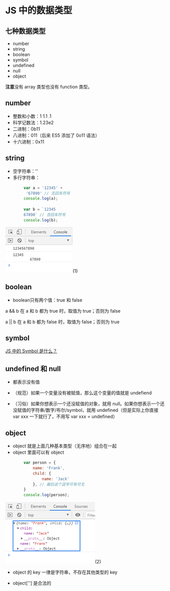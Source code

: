 # JS 中的数据类型

## 七种数据类型

* number 
* string 
* boolean 
* symbol 
* undefined 
* null 
* object

**注意**没有 array 类型也没有 function 类型。

## number

* 整数和小数：1 1.1 .1
* 科学记数法：1.23e2
* 二进制：0b11
* 八进制：011（后来 ES5 添加了 0o11 语法）
* 十六进制：0x11

## string

* 空字符串：''
* 多行字符串：

```javascript
        var a = '12345' +
         '67890' // 无回车符号
        console.log(a);

        var b = `12345
        67890` // 含回车符号
        console.log(b);
```
![image](../images/47/1.png)(1)

## boolean

* boolean只有两个值：true 和 false

a && b 在 a 和 b 都为 true 时，取值为 true；否则为 false

a || b 在 a 和 b 都为 false 时，取值为 false；否则为 true

## symbol

[JS 中的 Symbol 是什么？](https://zhuanlan.zhihu.com/p/22652486)

## undefined 和 null

* 都表示没有值

* （规范）如果一个变量没有被赋值，那么这个变量的值就是 undefiend

* （习俗）如果你想表示一个还没赋值的对象，就用 null。如果你想表示一个还没赋值的字符串/数字/布尔/symbol，就用 undefined（但是实际上你直接 var xxx 一下就行了，不用写 var xxx = undefined）

## object

* object 就是上面几种基本类型（无序地）组合在一起
* object 里面可以有 object

```javascript
        var person = {
            name: 'Frank', 
            child: {
                name: 'Jack'
            }, // 最后这个逗号可有可无
        }
        console.log(person);
```
![image](../images/47/2.png)(2)

* object 的 key 一律是字符串，不存在其他类型的 key

* object[''] 是合法的


